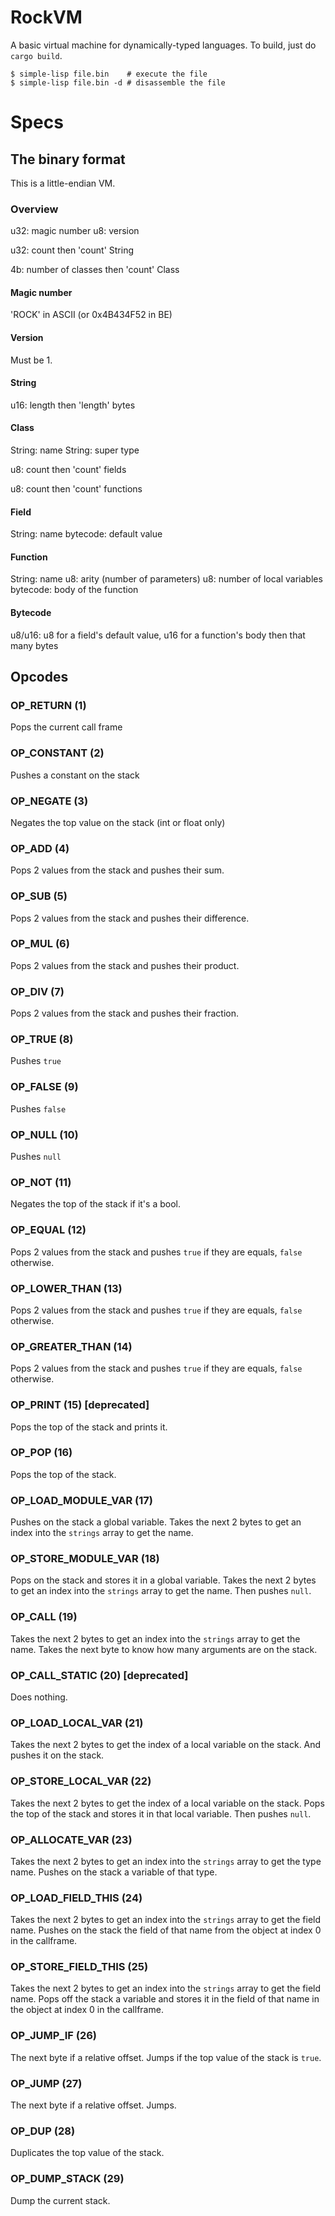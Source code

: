 RockVM
======

A basic virtual machine for dynamically-typed languages. To build, just do `cargo build`.

```console
$ simple-lisp file.bin    # execute the file
$ simple-lisp file.bin -d # disassemble the file
```

# Specs

## The binary format

This is a little-endian VM.

### Overview

u32: magic number
u8: version

u32: count
then 'count' String

4b: number of classes
then 'count' Class

#### Magic number

'ROCK' in ASCII (or 0x4B434F52 in BE)

#### Version

Must be 1.

#### String

u16: length
then 'length' bytes

#### Class

String: name
String: super type

u8: count
then 'count' fields

u8: count
then 'count' functions

#### Field

String: name
bytecode: default value

#### Function

String: name
u8: arity (number of parameters)
u8: number of local variables
bytecode: body of the function

#### Bytecode

u8/u16: u8 for a field's default value, u16 for a function's body
then that many bytes

## Opcodes

### OP_RETURN (1)

Pops the current call frame

### OP_CONSTANT (2)

Pushes a constant on the stack

### OP_NEGATE (3)

Negates the top value on the stack (int or float only)

### OP_ADD (4)

Pops 2 values from the stack and pushes their sum.

### OP_SUB (5)

Pops 2 values from the stack and pushes their difference.

### OP_MUL (6)

Pops 2 values from the stack and pushes their product.

### OP_DIV (7)

Pops 2 values from the stack and pushes their fraction.

### OP_TRUE (8)

Pushes `true`

### OP_FALSE (9)

Pushes `false`

### OP_NULL (10)

Pushes `null`

### OP_NOT (11)

Negates the top of the stack if it's a bool.

### OP_EQUAL (12)

Pops 2 values from the stack and pushes `true` if they are equals, `false` otherwise.

### OP_LOWER_THAN (13)

Pops 2 values from the stack and pushes `true` if they are equals, `false` otherwise.

### OP_GREATER_THAN (14)

Pops 2 values from the stack and pushes `true` if they are equals, `false` otherwise.

### OP_PRINT (15) [deprecated]

Pops the top of the stack and prints it.

### OP_POP (16)

Pops the top of the stack.

### OP_LOAD_MODULE_VAR (17)

Pushes on the stack a global variable. Takes the next 2 bytes to get an index into the `strings` array to get the name.

### OP_STORE_MODULE_VAR (18)

Pops on the stack and stores it in a global variable. Takes the next 2 bytes to get an index into the `strings` array to get the name.
Then pushes `null`.

### OP_CALL (19)

Takes the next 2 bytes to get an index into the `strings` array to get the name.
Takes the next byte to know how many arguments are on the stack.

### OP_CALL_STATIC (20) [deprecated]

Does nothing.

### OP_LOAD_LOCAL_VAR (21)

Takes the next 2 bytes to get the index of a local variable on the stack. And pushes it on the stack.

### OP_STORE_LOCAL_VAR (22)

Takes the next 2 bytes to get the index of a local variable on the stack.
Pops the top of the stack and stores it in that local variable.
Then pushes `null`.

### OP_ALLOCATE_VAR (23)

Takes the next 2 bytes to get an index into the `strings` array to get the type name.
Pushes on the stack a variable of that type.

### OP_LOAD_FIELD_THIS (24)

Takes the next 2 bytes to get an index into the `strings` array to get the field name.
Pushes on the stack the field of that name from the object at index 0 in the callframe.

### OP_STORE_FIELD_THIS (25)

Takes the next 2 bytes to get an index into the `strings` array to get the field name.
Pops off the stack a variable and stores it in the field of that name in the object at index 0 in the callframe.

### OP_JUMP_IF (26)

The next byte if a relative offset. Jumps if the top value of the stack is `true`.

### OP_JUMP (27)

The next byte if a relative offset. Jumps.

### OP_DUP (28)

Duplicates the top value of the stack.

### OP_DUMP_STACK (29)

Dump the current stack.
